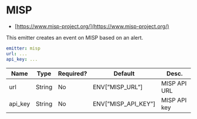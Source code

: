 # MISP

- [https://www.misp-project.org/](https://www.misp-project.org/)

This emitter creates an event on MISP based on an alert.

```yaml
emitter: misp
url: ...
api_key: ...
```

| Name    | Type   | Required? | Default             | Desc.        |
| ------- | ------ | --------- | ------------------- | ------------ |
| url     | String | No        | ENV[”MISP_URL”]     | MISP API URL |
| api_key | String | No        | ENV[”MISP_API_KEY”] | MISP API key |
